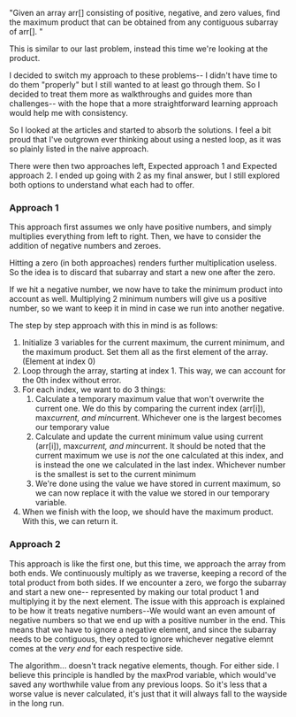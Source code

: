 "Given an array arr[] consisting of positive, negative, and zero values, find the maximum product that can be obtained from any contiguous subarray of arr[]. "

This is similar to our last problem, instead this time we're looking at the product. 

I decided to switch my approach to these problems-- I didn't have time to do them "properly" but I still wanted to at least go through them. So I decided to treat them more as walkthroughs and guides more than challenges-- with the hope that a more straightforward learning approach would help me with consistency.

So I looked at the articles and started to absorb the solutions. I feel a bit proud that I've outgrown ever thinking about using a nested loop, as it was so plainly listed in the naive approach.

There were then two approaches left, Expected approach 1 and Expected approach 2. I ended up going with 2 as my final answer, but I still explored both options to understand what each had to offer.

### Approach 1
This approach first assumes we only have positive numbers, and simply multiplies everything from left to right. Then, we have to consider the addition of negative numbers and zeroes.

Hitting a zero (in both approaches) renders further multiplication useless. So the idea is to discard that subarray and start a new one after the zero.

If we hit a negative number, we now have to take the minimum product into account as well. Multiplying 2 minimum numbers will give us a positive number, so we want to keep it in mind in case we run into another negative. 

The step by step approach with this in mind is as follows:
1. Initialize 3 variables for the current maximum, the current minimum, and the maximum product. Set them all as the first element of the array. (Element at index 0)
2. Loop through the array, starting at index 1. This way, we can account for the 0th index without error.
3. For each index, we want to do 3 things:
	1. Calculate a temporary maximum value that won't overwrite the current one. We do this by comparing the current index (arr[i]), max*current, and min*current. Whichever one is the largest becomes our temporary value
	2. Calculate and update the current minimum value using current (arr[i]), max*current, and min*current. It should be noted that the current maximum we use is _not_ the one calculated at this index, and is instead the one we calculated in the last index. Whichever number is the smallest is set to the current minimum
	3. We're done using the value we have stored in current maximum, so we can now replace it with the value we stored in our temporary variable.
4. When we finish with the loop, we should have the maximum product. With this, we can return it.

### Approach 2
This approach is like the first one, but this time, we approach the array from both ends. We continuously multiply as we traverse, keeping a record of the total product from both sides. If we encounter a zero, we forgo the subarray and start a new one-- represented by making our total product 1 and multiplying it by the next element. The issue with this approach is explained to be how it treats negative numbers--We would want an even amount of negative numbers so that we end up with a positive number in the end. This means that we have to ignore a negative element, and since the subarray needs to be contiguous, they opted to ignore whichever negative elemnt comes at the _very end_ for each respective side.

The algorithm... doesn't track negative elements, though. For either side. I believe this principle is handled by the maxProd variable, which would've saved any worthwhile value from any previous loops. So it's less that a worse value is never calculated, it's just that it will always fall to the wayside in the long run.
